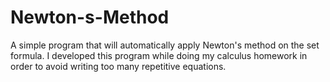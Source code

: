 # Newton-s-Method
A simple program that will automatically apply Newton's method on the set formula. I developed this program while doing my calculus homework in order to avoid writing too many repetitive equations.
